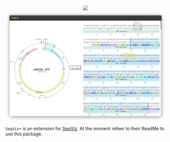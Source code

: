 <div align="center">
  <img src="https://imgur.com/rkJ1irF.png" height="110">
</div>

<div align="center">
  <img src="./demo/public/seqviz-screenshot.png">
</div>

`SeqViz+` is an extension for <a href="https://www.npmjs.com/package/seqviz">SeqViz</a>.
At the moment refeer to their ReadMe to use this package.

